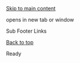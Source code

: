 [Skip to main content](https://www.pittsburghpa.gov/Site-Footer/Sub-Footer-Links#main-content)

opens in new tab or window

Sub Footer Links

[Back to top](https://www.pittsburghpa.gov/Site-Footer/Sub-Footer-Links#body-top)

Ready
